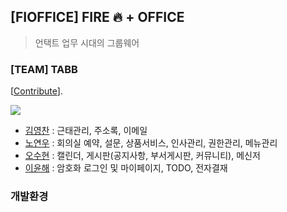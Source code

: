 ## [FIOFFICE] FIRE 🔥 + OFFICE
> 언택트 업무 시대의 그룹웨어

### [TEAM] TABB
[[Contribute](CONTRIBUTING.md)].

<a href="https://github.com/NoYeonWoo/fioffice/graphs/contributors">
<img src="https://opencollective.com/fioffice/contributors.svg?width=890&button=false" />
</a>

- [김영찬](https://github.com/Desmond2429) : 근태관리, 주소록, 이메일
- [노연우](https://github.com/NoYeonWoo) : 회의실 예약, 설문, 상품서비스, 인사관리, 권한관리, 메뉴관리
- [오수현](https://github.com/osh11) : 캘린더, 게시판(공지사항, 부서게시판, 커뮤니티), 메신저
- [이윤해](https://github.com/yunhaeLee) : 암호화 로그인 및 마이페이지, TODO, 전자결재

### 개발환경
